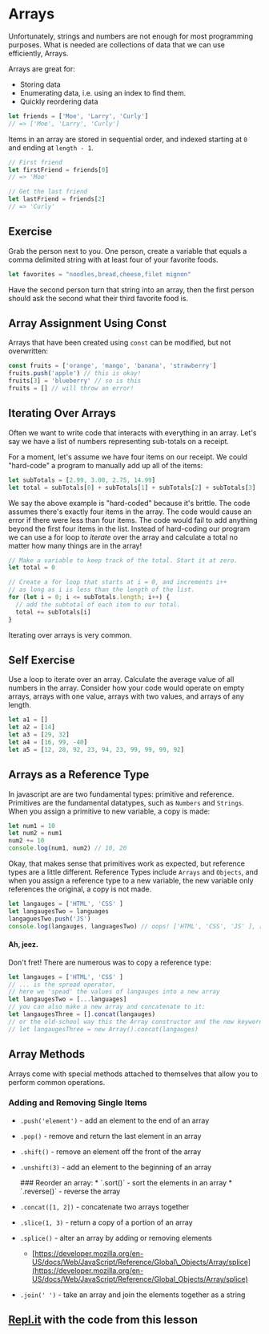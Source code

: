 # Arrays

Unfortunately, strings and numbers are not enough for most programming purposes. What is needed are collections of data that we can use efficiently, Arrays.

Arrays are great for:

* Storing data
* Enumerating data, i.e. using an index to find them.
* Quickly reordering data

```javascript
let friends = ['Moe', 'Larry', 'Curly']
// => ['Moe', 'Larry', 'Curly']
```

Items in an array are stored in sequential order, and indexed starting at `0` and ending at `length - 1`.

```javascript
// First friend
let firstFriend = friends[0]
// => 'Moe'

// Get the last friend
let lastFriend = friends[2]
// => 'Curly'
```

## Exercise

Grab the person next to you. One person, create a variable that equals a comma delimited string with at least four of your favorite foods.

```javascript
let favorites = "noodles,bread,cheese,filet mignon"
```

Have the second person turn that string into an array, then the first person should ask the second what their third favorite food is.

## Array Assignment Using Const

Arrays that have been created using `const` can be modified, but not overwritten:

```javascript
const fruits = ['orange', 'mango', 'banana', 'strawberry']
fruits.push('apple') // this is okay!
fruits[3] = 'blueberry' // so is this
fruits = [] // will throw an error!
```

## Iterating Over Arrays

Often we want to write code that interacts with everything in an array. Let's say we have a list of numbers representing sub-totals on a receipt.

For a moment, let's assume we have four items on our receipt. We could "hard-code" a program to manually add up all of the items:

```javascript
let subTotals = [2.99, 3.00, 2.75, 14.99]
let total = subTotals[0] + subTotals[1] + subTotals[2] + subTotals[3]
```

We say the above example is "hard-coded" because it's brittle. The code assumes there's exactly four items in the array. The code would cause an error if there were less than four items. The code would fail to add anything beyond the first four items in the list. Instead of hard-coding our program we can use a for loop to _iterate_ over the array and calculate a total no matter how many things are in the array!

```javascript
// Make a variable to keep track of the total. Start it at zero.
let total = 0

// Create a for loop that starts at i = 0, and increments i++
// as long as i is less than the length of the list.
for (let i = 0; i <= subTotals.length; i++) {
  // add the subtotal of each item to our total.
  total += subTotals[i]
}
```

Iterating over arrays is very common.

## Self Exercise

Use a loop to iterate over an array. Calculate the average value of all numbers in the array. Consider how your code would operate on empty arrays, arrays with one value, arrays with two values, and arrays of any length.

```javascript
let a1 = []
let a2 = [14]
let a3 = [29, 32]
let a4 = [16, 99, -40]
let a5 = [12, 28, 92, 23, 94, 23, 99, 99, 99, 92]
```

## Arrays as a Reference Type

In javascript are are two fundamental types: primitive and reference. Primitives are the fundamental datatypes, such as `Numbers` and `Strings`. When you assign a primitive to new variable, a copy is made:

```javascript
let num1 = 10
let num2 = num1
num2 += 10
console.log(num1, num2) // 10, 20
```

Okay, that makes sense that primitives work as expected, but reference types are a little different. Reference Types include `Arrays` and `Objects`, and when you assign a reference type to a new variable, the new variable only references the original, a copy is not made.

```javascript
let langauges = ['HTML', 'CSS' ]
let langaugesTwo = languages
langaguesTwo.push('JS')
console.log(langauges, languagesTwo) // oops! ['HTML', 'CSS', 'JS' ], ['HTML', 'CSS', 'JS' ]
```

#### Ah, jeez. 

Don't fret! There are numerous was to copy a reference type:

```javascript
let langauges = ['HTML', 'CSS' ]
// ... is the spread operator, 
// here we 'spead' the values of langauges into a new array
let langaugesTwo = [...languages]
// you can also make a new array and concatenate to it:
let langaugesThree = [].concat(langauges)
// or the old-school way this the Array constructor and the new keyword
// let langaugesThree = new Array().concat(langauges)
```

## Array Methods

Arrays come with special methods attached to themselves that allow you to perform common operations.

### Adding and Removing Single Items

* `.push('element')` - add an element to the end of an array
* `.pop()` - remove and return the last element in an array
* `.shift()` - remove an element off the front of the array
* `.unshift(3)` - add an element to the beginning of an array

  \#\#\# Reorder an array: \* \`.sort\(\)\` - sort the elements in an array \* \`.reverse\(\)\` - reverse the array

* `.concat([1, 2])` - concatenate two arrays together
* `.slice(1, 3)` - return a copy of a portion of an array
* `.splice()` - alter an array by adding or removing elements
  * [https://developer.mozilla.org/en-US/docs/Web/JavaScript/Reference/Global\_Objects/Array/splice](https://developer.mozilla.org/en-US/docs/Web/JavaScript/Reference/Global_Objects/Array/splice)
* `.join(' ')` - take an array and join the elements together as a string

## [Repl.it](https://repl.it/@tmdarneille/JSArrays#index.js) with the code from this lesson
